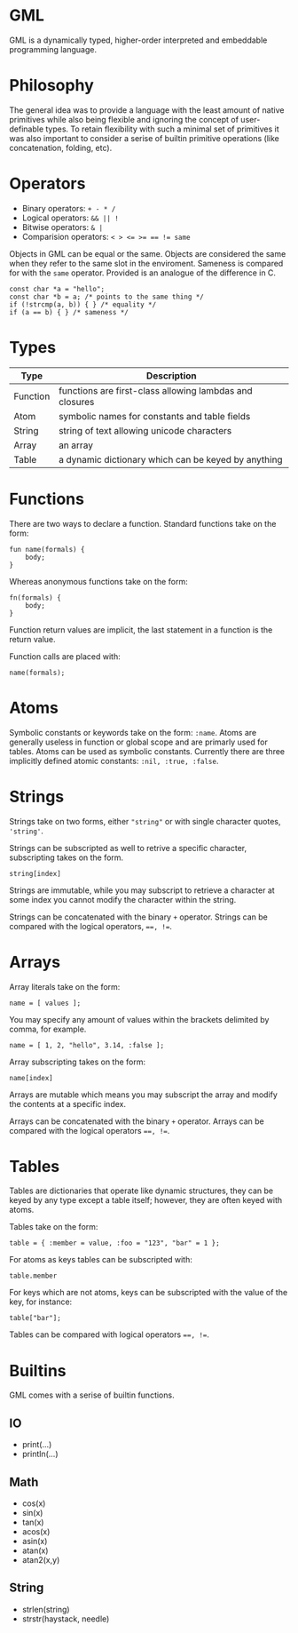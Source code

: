 # GML

GML is a dynamically typed, higher-order interpreted and embeddable
programming language.

# Philosophy

The general idea was to provide a language with the least amount of
native primitives while also being flexible and ignoring the concept
of user-definable types. To retain flexibility with such a minimal set
of primitives it was also important to consider a serise of builtin
primitive operations (like concatenation, folding, etc).

# Operators
* Binary operators: `+ - * /`
* Logical operators: `&& || !`
* Bitwise operators: `& |`
* Comparision operators: `< > <= >= == != same`

Objects in GML can be equal or the same. Objects are considered the same
when they refer to the same slot in the enviroment. Sameness is compared
for with the `same` operator. Provided is an analogue of the difference
in C.
```
const char *a = "hello";
const char *b = a; /* points to the same thing */
if (!strcmp(a, b)) { } /* equality */
if (a == b) { } /* sameness */
```

# Types

| Type     | Description                                             |
|----------|---------------------------------------------------------|
| Function | functions are first-class allowing lambdas and closures |
| Atom     | symbolic names for constants and table fields           |
| String   | string of text allowing unicode characters              |
| Array    | an array                                                |
| Table    | a dynamic dictionary which can be keyed by anything     |


# Functions

There are two ways to declare a function. Standard functions take on
the form:
```
fun name(formals) {
    body;
}
```
Whereas anonymous functions take on the form:
```
fn(formals) {
    body;
}
```

Function return values are implicit, the last statement in a function
is the return value.

Function calls are placed with:
```
name(formals);
```

# Atoms
Symbolic constants or keywords take on the form: `:name`. Atoms are
generally useless in function or global scope and are primarly used
for tables. Atoms can be used as symbolic constants. Currently there
are three implicitly defined atomic constants: `:nil, :true, :false`.

# Strings
Strings take on two forms, either `"string"` or with single character
quotes, `'string'`.

Strings can be subscripted as well to retrive a specific character,
subscripting takes on the form.
```
string[index]
```

Strings are immutable, while you may subscript to retrieve a character
at some index you cannot modify the character within the string.

Strings can be concatenated with the binary `+` operator.
Strings can be compared with the logical operators, `==, !=`.


# Arrays
Array literals take on the form:
```
name = [ values ];
```

You may specify any amount of values within the brackets delimited by
comma, for example.
```
name = [ 1, 2, "hello", 3.14, :false ];
````

Array subscripting takes on the form:
```
name[index]
```

Arrays are mutable which means you may subscript the array and modify
the contents at a specific index.

Arrays can be concatenated with the binary `+` operator.
Arrays can be compared with the logical operators `==, !=`.

# Tables
Tables are dictionaries that operate like dynamic structures, they can
be keyed by any type except a table itself; however, they are often keyed
with atoms.

Tables take on the form:
```
table = { :member = value, :foo = "123", "bar" = 1 };
```

For atoms as keys tables can be subscripted with:
```
table.member
```

For keys which are not atoms, keys can be subscripted with the value of
the key, for instance:
```
table["bar"];
```

Tables can be compared with logical operators `==, !=`.

# Builtins
GML comes with a serise of builtin functions.

## IO
* print(...)
* println(...)

## Math
* cos(x)
* sin(x)
* tan(x)
* acos(x)
* asin(x)
* atan(x)
* atan2(x,y)

## String
* strlen(string)
* strstr(haystack, needle)
